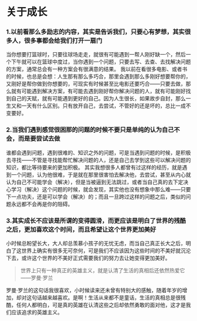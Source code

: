 # 关于成长

### 1.以前看那么多励志的内容，其实是告诉我们，只要心有梦想，其实很多人，很多事都会给我们打开一扇门
当你想要打篮球时，只要往球场走走，就很有可能遇到一帮人刚好缺一个，然后一个下午就可以在篮球中度过，当你遇到一个问题，只要去写、去查、去找解决问题的方案，通常总会有一种方案会有很满意的结果。
我以前在看很多电影、或者书的时候，也总是会想：人生那有那么多巧合，那里会遇到那么多刚好想要帮你的，又刚好是帮你做到你想要的，可现实有时候甚至比电影还要巧合——只要去做，那么就有可能遇到解决方案，有可能去遇到刚好帮你解决问题的人，就有可能刚好找到自己的天赋，就有可能遇到更好的自己。因为人生很长，如果故步自封，那么一生又和一天有什么区别。只有放开自己，去尝试，不管好的还是坏的，总比一成不变要好。
### 2.当我们遇到感觉很困那的问题的时候不要只是单纯的认为自己不会，而是要尝试去做
谁都会遇到问题，遇到很难的、知识之外的问题，可是当遇到问题的时候，是积极去寻找——不管是寻找能帮忙解决问题的人，还是自己去学到这些可以解决问题的知识，都比等待要来的更加积极。
其实我想很多人都曾有过这样的经历，就是遇到一个问题，认为他很难，于是就在那里很害怕去解决他，去尝试，甚至从内心就认为自己不可能学会（解决），但是当被逼到无法跳过，或者当自己真的去下定决心学习（解决）这个问题的时候，就会发现，其实他也没有想象中那么难——只要下一点功夫，还是可以学会（解决）的；而且一旦跨过这样的问题之后，类似的问题永远都不会再是你的阻碍。
### 3.其实成长不应该是所谓的变得圆滑，而更应该是明白了世界的残酷之后，更加喜欢这个时间，而且希望让这个世界更加美好
小时候总盼望长大，大人却总羡慕小孩子的无忧无虑，而当自己真正长大之后，明白了这世界上确实有很多无可奈何，可是我们不应该因为这些时间的不美好就沉沦下去，或许这个世界的不美好正式需要我们的努力去让她变得更加美好。
> 世界上只有一种真正的英雄主义，就是认清了生活的真相后还依然热爱它
> ——罗曼·罗兰

罗曼·罗兰的这句话我很喜欢，小时候读来还未曾有特别大的感触，随着年岁的增加，却对这句话越来越喜欢。是啊！生活从来都不是童话，生活的真相总是很残酷，任何人都明白，可是真的英雄在认清这些之后却依然勇敢的面对他，这才是我们应该追求的英雄主义。
